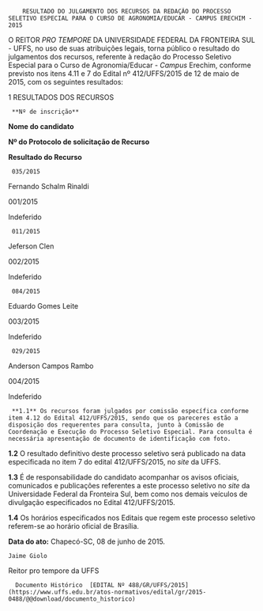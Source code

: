         RESULTADO DO JULGAMENTO DOS RECURSOS DA REDAÇÃO DO PROCESSO SELETIVO ESPECIAL PARA O CURSO DE AGRONOMIA/EDUCAR - CAMPUS ERECHIM - 2015  

O REITOR *PRO TEMPORE* DA UNIVERSIDADE FEDERAL DA FRONTEIRA SUL - UFFS, no uso de suas atribuições legais, torna público o resultado do julgamentos dos recursos, referente à redação do Processo Seletivo Especial para o Curso de Agronomia/Educar - *Campus* Erechim, conforme previsto nos itens 4.11 e 7 do Edital nº 412/UFFS/2015 de 12 de maio de 2015, com os seguintes resultados:

 1 RESULTADOS DOS RECURSOS

     **Nº de inscrição**

   **Nome do candidato**

   **Nº do Protocolo de solicitação de Recurso**

   **Resultado do Recurso**

     035/2015

   Fernando Schalm Rinaldi

   001/2015

   Indeferido

     011/2015

   Jeferson Clen

   002/2015

   Indeferido

     084/2015

   Eduardo Gomes Leite

   003/2015

   Indeferido

     029/2015

   Anderson Campos Rambo

   004/2015

   Indeferido

     **1.1** Os recursos foram julgados por comissão específica conforme item 4.12 do Edital 412/UFFS/2015, sendo que os pareceres estão a disposição dos requerentes para consulta, junto à Comissão de Coordenação e Execução do Processo Seletivo Especial. Para consulta é necessária apresentação de documento de identificação com foto.

 **1.2** O resultado definitivo deste processo seletivo será publicado na data especificada no item 7 do edital 412/UFFS/2015, no *site* da UFFS.

 **1.3** É de responsabilidade do candidato acompanhar os avisos oficiais, comunicados e publicações referentes a este processo seletivo no *site* da Universidade Federal da Fronteira Sul, bem como nos demais veículos de divulgação especificados no Edital 412/UFFS/2015.

 **1.4** Os horários especificados nos Editais que regem este processo seletivo referem-se ao horário oficial de Brasília.

  

   **Data do ato:** Chapecó-SC, 08 de junho de 2015.   
 

    Jaime Giolo   
 Reitor pro tempore da UFFS 

      Documento Histórico  [EDITAL Nº 488/GR/UFFS/2015](https://www.uffs.edu.br/atos-normativos/edital/gr/2015-0488/@@download/documento_historico)     
      